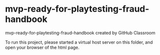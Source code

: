 # mvp-ready-for-playtesting-fraud-handbook
mvp-ready-for-playtesting-fraud-handbook created by GitHub Classroom

To run this project, please started a virtual host server on this folder, and open your browser of the html page.
